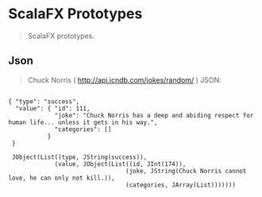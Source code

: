ScalaFX Prototypes
==================
>ScalaFX prototypes.

Json
----
>Chuck Norris ( http://api.icndb.com/jokes/random/ ) JSON:

```

{ "type": "success",
  "value": { "id": 111,
             "joke": "Chuck Norris has a deep and abiding respect for human life... unless it gets in his way.",
             "categories": []
           }
 }

 JObject(List((type, JString(success)),
             (value, JObject(List((id, JInt(174)),
                                 (joke, JString(Chuck Norris cannot love, he can only not kill.)),
                                 (categories, JArray(List)))))))
                                 
```